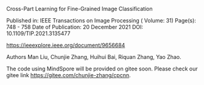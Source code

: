 Cross-Part Learning for Fine-Grained Image Classification 

Published in: IEEE Transactions on Image Processing ( Volume: 31)
Page(s): 748 - 758
Date of Publication: 20 December 2021 
DOI: 10.1109/TIP.2021.3135477

https://ieeexplore.ieee.org/document/9656684


Authors
Man Liu,
Chunjie Zhang,
Huihui Bai,
Riquan Zhang,
Yao Zhao.


The code using MindSpore will be provided on gitee soon. Please check our gitee link https://gitee.com/chunjie-zhang/cpcnn.
